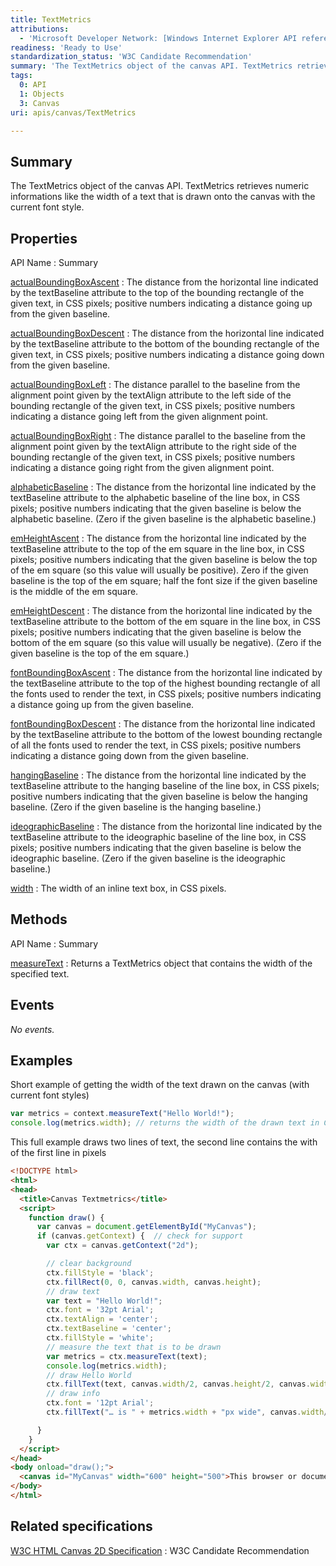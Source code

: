 ```yaml
---
title: TextMetrics
attributions:
  - 'Microsoft Developer Network: [Windows Internet Explorer API reference Article](http://msdn.microsoft.com/en-us/library/ie/hh828809%28v=vs.85%29.aspx)'
readiness: 'Ready to Use'
standardization_status: 'W3C Candidate Recommendation'
summary: 'The TextMetrics object of the canvas API. TextMetrics retrieves numeric informations like the width of a text that is drawn onto the canvas with the current font style.'
tags:
  0: API
  1: Objects
  3: Canvas
uri: apis/canvas/TextMetrics

---
```

## <span>Summary</span>

The TextMetrics object of the canvas API. TextMetrics retrieves numeric informations like the width of a text that is drawn onto the canvas with the current font style.

## <span>Properties</span>

API Name
:   Summary

[actualBoundingBoxAscent](/apis/canvas/TextMetrics/actualBoundingBoxAscent)
:   The distance from the horizontal line indicated by the textBaseline attribute to the top of the bounding rectangle of the given text, in CSS pixels; positive numbers indicating a distance going up from the given baseline.

[actualBoundingBoxDescent](/apis/canvas/TextMetrics/actualBoundingBoxDescent)
:   The distance from the horizontal line indicated by the textBaseline attribute to the bottom of the bounding rectangle of the given text, in CSS pixels; positive numbers indicating a distance going down from the given baseline.

[actualBoundingBoxLeft](/apis/canvas/TextMetrics/actualBoundingBoxLeft)
:   The distance parallel to the baseline from the alignment point given by the textAlign attribute to the left side of the bounding rectangle of the given text, in CSS pixels; positive numbers indicating a distance going left from the given alignment point.

[actualBoundingBoxRight](/apis/canvas/TextMetrics/actualBoundingBoxRight)
:   The distance parallel to the baseline from the alignment point given by the textAlign attribute to the right side of the bounding rectangle of the given text, in CSS pixels; positive numbers indicating a distance going right from the given alignment point.

[alphabeticBaseline](/apis/canvas/TextMetrics/alphabeticBaseline)
:   The distance from the horizontal line indicated by the textBaseline attribute to the alphabetic baseline of the line box, in CSS pixels; positive numbers indicating that the given baseline is below the alphabetic baseline. (Zero if the given baseline is the alphabetic baseline.)

[emHeightAscent](/apis/canvas/TextMetrics/emHeightAscent)
:   The distance from the horizontal line indicated by the textBaseline attribute to the top of the em square in the line box, in CSS pixels; positive numbers indicating that the given baseline is below the top of the em square (so this value will usually be positive). Zero if the given baseline is the top of the em square; half the font size if the given baseline is the middle of the em square.

[emHeightDescent](/apis/canvas/TextMetrics/emHeightDescent)
:   The distance from the horizontal line indicated by the textBaseline attribute to the bottom of the em square in the line box, in CSS pixels; positive numbers indicating that the given baseline is below the bottom of the em square (so this value will usually be negative). (Zero if the given baseline is the top of the em square.)

[fontBoundingBoxAscent](/apis/canvas/TextMetrics/fontBoundingBoxAscent)
:   The distance from the horizontal line indicated by the textBaseline attribute to the top of the highest bounding rectangle of all the fonts used to render the text, in CSS pixels; positive numbers indicating a distance going up from the given baseline.

[fontBoundingBoxDescent](/apis/canvas/TextMetrics/fontBoundingBoxDescent)
:   The distance from the horizontal line indicated by the textBaseline attribute to the bottom of the lowest bounding rectangle of all the fonts used to render the text, in CSS pixels; positive numbers indicating a distance going down from the given baseline.

[hangingBaseline](/apis/canvas/TextMetrics/hangingBaseline)
:   The distance from the horizontal line indicated by the textBaseline attribute to the hanging baseline of the line box, in CSS pixels; positive numbers indicating that the given baseline is below the hanging baseline. (Zero if the given baseline is the hanging baseline.)

[ideographicBaseline](/apis/canvas/TextMetrics/ideographicBaseline)
:   The distance from the horizontal line indicated by the textBaseline attribute to the ideographic baseline of the line box, in CSS pixels; positive numbers indicating that the given baseline is below the ideographic baseline. (Zero if the given baseline is the ideographic baseline.)

[width](/apis/canvas/TextMetrics/width)
:   The width of an inline text box, in CSS pixels.

## <span>Methods</span>

API Name
:   Summary

[measureText](/apis/canvas/TextMetrics/measureText)
:   Returns a TextMetrics object that contains the width of the specified text.

## <span>Events</span>

*No events.*

## <span>Examples</span>

Short example of getting the width of the text drawn on the canvas (with current font styles)

``` js
var metrics = context.measureText("Hello World!");
console.log(metrics.width); // returns the width of the drawn text in CSS pixels
```

This full example draws two lines of text, the second line contains the with of the first line in pixels

``` html
<!DOCTYPE html>
<html>
<head>
  <title>Canvas Textmetrics</title>
  <script>
    function draw() {
      var canvas = document.getElementById("MyCanvas");
      if (canvas.getContext) {  // check for support
        var ctx = canvas.getContext("2d");

        // clear background
        ctx.fillStyle = 'black';
        ctx.fillRect(0, 0, canvas.width, canvas.height);
        // draw text
        var text = "Hello World!";
        ctx.font = '32pt Arial';
        ctx.textAlign = 'center';
        ctx.textBaseline = 'center';
        ctx.fillStyle = 'white';
        // measure the text that is to be drawn
        var metrics = ctx.measureText(text);
        console.log(metrics.width);
        // draw Hello World
        ctx.fillText(text, canvas.width/2, canvas.height/2, canvas.width, canvas.height);
        // draw info
        ctx.font = '12pt Arial';
        ctx.fillText("… is " + metrics.width + "px wide", canvas.width/2, canvas.height/2+25, canvas.width, canvas.height);

      }
    }
  </script>
</head>
<body onload="draw();">
  <canvas id="MyCanvas" width="600" height="500">This browser or document mode doesn't support canvas</canvas>
</body>
</html>
```

## <span>Related specifications</span>

[W3C HTML Canvas 2D Specification](http://www.w3.org/TR/2012/CR-2dcontext-20121217/)
:   W3C Candidate Recommendation

